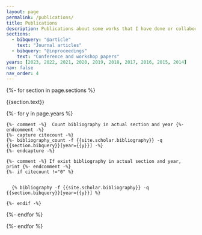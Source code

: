 ```yaml
---
layout: page
permalink: /publications/
title: Publications
description: Publications about some works that I have done or collaborated with. 
sections:
  - bibquery: "@article"
    text: "Journal articles"
  - bibquery: "@inproceedings"
    text: "Conference and workshop papers"
years: [2023, 2022, 2021, 2020, 2019, 2018, 2017, 2016, 2015, 2014]
nav: false
nav_order: 4
---
```


<div class="publications">

{%- for section in page.sections %}
  <a id="{{section.text}}"></a>
  <p class="bibtitle">{{section.text}}</p>
  {%- for y in page.years %}

    {%- comment -%}  Count bibliography in actual section and year {%- endcomment -%}
    {%- capture citecount -%}
    {%- bibliography_count -f {{site.scholar.bibliography}} -q {{section.bibquery}}[year={{y}}] -%}
    {%- endcapture -%}

    {%- comment -%} If exist bibliography in actual section and year, print {%- endcomment -%}
    {%- if citecount !="0" %}

      
      {% bibliography -f {{site.scholar.bibliography}} -q {{section.bibquery}}[year={{y}}] %}

    {%- endif -%}

  {%- endfor %}

{%- endfor %}

</div>